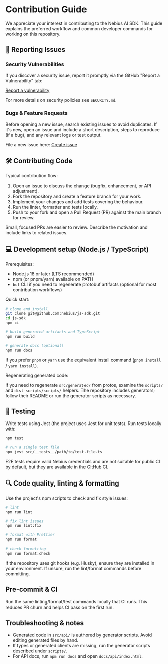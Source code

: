 # Contribution Guide

We appreciate your interest in contributing to the Nebius AI SDK. This guide explains the preferred workflow and common developer commands for working on this repository.

## 🐞 Reporting Issues

### Security Vulnerabilities

If you discover a security issue, report it promptly via the GitHub "Report a Vulnerability" tab:

[Report a vulnerability][new-security]

For more details on security policies see `SECURITY.md`.

### Bugs & Feature Requests

Before opening a new issue, search existing issues to avoid duplicates. If it's new, open an issue and include a short description, steps to reproduce (if a bug), and any relevant logs or test output.

File a new issue here: [Create issue][new-issue]

## 🛠️ Contributing Code

Typical contribution flow:

1. Open an issue to discuss the change (bugfix, enhancement, or API adjustment).
2. Fork the repository and create a feature branch for your work.
3. Implement your changes and add tests covering the behaviour.
4. Run the linter, formatter and tests locally.
5. Push to your fork and open a Pull Request (PR) against the main branch for review.

Small, focused PRs are easier to review. Describe the motivation and include links to related issues.

## 💻 Development setup (Node.js / TypeScript)

Prerequisites:

- Node.js 18 or later (LTS recommended)
- npm (or pnpm/yarn) available on PATH
- `buf` CLI if you need to regenerate protobuf artifacts (optional for most contribution workflows)

Quick start:

```bash
# clone and install
git clone git@github.com:nebius/js-sdk.git
cd js-sdk
npm ci

# build generated artifacts and TypeScript
npm run build

# generate docs (optional)
npm run docs
```

If you prefer `pnpm` or `yarn` use the equivalent install command (`pnpm install` / `yarn install`).

Regenerating generated code:

If you need to regenerate `src/generated/` from protos, examine the `scripts/` and `dist-scripts/scripts/` helpers. The repository includes generators; follow their README or run the generator scripts as necessary.

## 🧪 Testing

Write tests using Jest (the project uses Jest for unit tests). Run tests locally with:

```bash
npm test

# run a single test file
npx jest src/__tests__/path/to/test.file.ts
```

E2E tests require valid Nebius credentials and are not suitable for public CI by default, but they are available in the GitHub CI.

## 🔍 Code quality, linting & formatting

Use the project's npm scripts to check and fix style issues:

```bash
# lint
npm run lint

# fix lint issues
npm run lint:fix

# format with Prettier
npm run format

# check formatting
npm run format:check
```

If the repository uses git hooks (e.g. Husky), ensure they are installed in your environment. If unsure, run the lint/format commands before committing.

## Pre-commit & CI

Run the same linting/format/test commands locally that CI runs. This reduces PR churn and helps CI pass on the first run.

## Troubleshooting & notes

- Generated code in `src/api/` is authored by generator scripts. Avoid editing generated files by hand.
- If types or generated clients are missing, run the generator scripts described under `scripts/`.
- For API docs, run `npm run docs` and open `docs/api/index.html`.

[issues]: https://github.com/nebius/js-sdk/issues
[new-issue]: https://github.com/nebius/js-sdk/issues/new/choose
[new-security]: https://github.com/nebius/js-sdk/security/advisories/new
